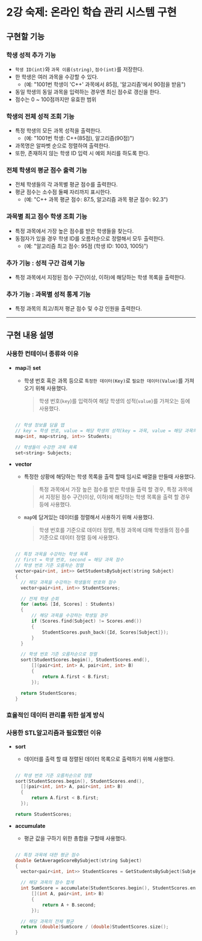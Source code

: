 # 2강 숙제: 온라인 학습 관리 시스템 구현

## 구현할 기능

### **학생 성적 추가 기능**
  - `학생 ID(int)`와 `과목 이름(string)`, `점수(int)`를 저장한다.
  - 한 학생은 여러 과목을 수강할 수 있다.
      - (예: "1001번 학생이 'C++' 과목에서 85점, '알고리즘'에서 90점을 받음")
  - 동일 학생의 동일 과목을 입력하는 경우엔 최신 점수로 갱신을 한다.
  - 점수는 0 ~ 100점까지만 유효한 범위
    
### **학생의 전체 성적 조회 기능**
  - 특정 학생의 모든 과목 성적을 출력한다.
      - (예: "1001번 학생: C++(85점), 알고리즘(90점)")
  - 과목명은 알파벳 순으로 정렬하여 출력한다.
  - 또한, 존재하지 않는 학생 ID 입력 시 예외 처리를 하도록 한다.

### **전체 학생의 평균 점수 출력 기능**

  - 전체 학생들의 각 과목별 평균 점수를 출력한다.
  - 평균 점수는 소수점 둘째 자리까지 표시한다.
      - (예: "C++ 과목 평균 점수: 87.5, 알고리즘 과목 평균 점수: 92.3")

### **과목별 최고 점수 학생 조회 기능**

  - 특정 과목에서 가장 높은 점수를 받은 학생들을 찾는다.
  - 동점자가 있을 경우 학생 ID를 오름차순으로 정렬해서 모두 출력한다.
      - (예: "알고리즘 최고 점수: 95점 (학생 ID: 1003, 1005)")
   
### **추가 기능 : 성적 구간 검색 기능**
  - 특정 과목에서 지정된 점수 구간(이상, 이하)에 해당하는 학생 목록을 출력한다.

### **추가 기능 : 과목별 성적 통계 기능**
  - 특정 과목의 최고/최저 평균 점수 및 수강 인원을 출력한다.

---
## 구현 내용 설명

### 사용한 컨테이너 종류와 이유

- **map**과 **set**
  - 학생 번호 혹은 과목 등으로 `특정한 데이터(Key)`로 `필요한 데이터(Value)`를 가져오기 위해 사용했다.
    > 학생 번호(`key`)를 입력하여 해당 학생의 성적(`value`)를 가져오는 등에 사용했다.

  ```cpp

  // 학생 정보를 담을 맵
  // key = 학생 번호, value = 해당 학생의 성적(key = 과목, value = 해당 과목의 점수)
  map<int, map<string, int>> Students;

  // 학생들이 수강한 과목 목록
  set<string> Subjects;
  
  ```

- **vector**
  - 특정한 상황에 해당하는 학생 목록을 출력 할때 임시로 배열을 만들때 사용했다.
    > 특정 과목에서 가장 높은 점수를 받은 학생들 출력 할 경우, 특정 과목에서 지정된 점수 구간(이상, 이하)에 해당하는 학생 목록을 출력 할 경우 등에 사용했다.
  - `map`에 담겨있는 데이터를 정렬해서 사용하기 위해 사용했다.
    > 학생 번호를 기준으로 데이터 정렬, 특정 과목에 대해 학생들의 점수를 기준으로 데이터 정렬 등에 사용했다.

  ```cpp

  // 특정 과목을 수강하는 학생 목록
  // first = 학생 번호, second = 해당 과목 점수
  // 학생 번호 기준 오름차순 정렬
  vector<pair<int, int>> GetStudentsBySubject(string Subject)
  {
  	// 해당 과목을 수강하는 학생들의 번호와 점수
  	vector<pair<int, int>> StudentScores;
  
  	// 전체 학생 순회
  	for (auto& [Id, Scores] : Students)
  	{
  		// 해당 과목을 수강하는 학생일 경우
  		if (Scores.find(Subject) != Scores.end())
  		{
  			StudentScores.push_back({Id, Scores[Subject]});
  		}
  	}
  
  	// 학생 번호 기준 오름차순으로 정렬
  	sort(StudentScores.begin(), StudentScores.end(),
  		[](pair<int, int> A, pair<int, int> B)
  		{
  			return A.first < B.first;
  		});
  
  	return StudentScores;
  }

  ```

### 효율적인 데이터 관리를 위한 설계 방식



### 사용한 STL알고리즘과 필요했던 이유

- **sort**
  - 데이터를 출력 할 떄 정렬된 데이터 목록으로 출력하기 위해 사용했다.

  ```cpp
  
  // 학생 번호 기준 오름차순으로 정렬
  sort(StudentScores.begin(), StudentScores.end(),
  	[](pair<int, int> A, pair<int, int> B)
  	{
  		return A.first < B.first;
  	});
  
  return StudentScores;
  
  ```

- **accumulate**
  - 평균 값을 구하기 위한 총합을 구할때 사용했다.

  ```cpp
  
  // 특정 과목에 대한 평균 점수
  double GetAverageScoreBySubject(string Subject)
  {
  	vector<pair<int, int>> StudentScores = GetStudentsBySubject(Subject);
  
  	// 해당 과목의 점수 합계
  	int SumScore = accumulate(StudentScores.begin(), StudentScores.end(), 0,
  		[](int A, pair<int, int> B)
  		{
  			return A + B.second;
  		});
  
  	// 해당 과목의 전체 평균
  	return (double)SumScore / (double)StudentScores.size();
  }
  
  ```












